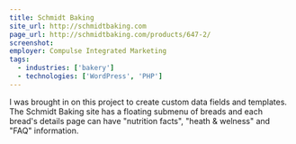 ```yaml
---
title: Schmidt Baking
site_url: http://schmidtbaking.com
page_url: http://schmidtbaking.com/products/647-2/
screenshot:
employer: Compulse Integrated Marketing
tags:
  - industries: ['bakery']
  - technologies: ['WordPress', 'PHP']
---
```


I was brought in on this project to create custom data fields and templates. The Schmidt Baking site has a floating submenu of breads and each bread's details page can have "nutrition facts", "heath & welness" and "FAQ" information.
